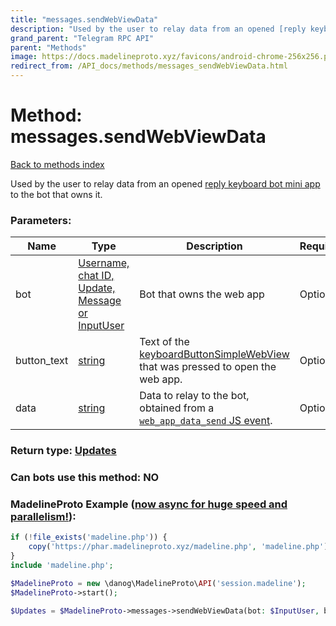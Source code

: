 ```yaml
---
title: "messages.sendWebViewData"
description: "Used by the user to relay data from an opened [reply keyboard bot mini app](https://core.telegram.org/api/bots/webapps) to the bot that owns it."
grand_parent: "Telegram RPC API"
parent: "Methods"
image: https://docs.madelineproto.xyz/favicons/android-chrome-256x256.png
redirect_from: /API_docs/methods/messages_sendWebViewData.html
---
```

# Method: messages.sendWebViewData
[Back to methods index](index.html)



Used by the user to relay data from an opened [reply keyboard bot mini app](https://core.telegram.org/api/bots/webapps) to the bot that owns it.

### Parameters:

| Name     |    Type       | Description | Required |
|----------|---------------|-------------|----------|
|bot|[Username, chat ID, Update, Message or InputUser](/API_docs/types/InputUser.html) | Bot that owns the web app | Optional|
|button\_text|[string](/API_docs/types/string.html) | Text of the [keyboardButtonSimpleWebView](../constructors/keyboardButtonSimpleWebView.html) that was pressed to open the web app. | Optional|
|data|[string](/API_docs/types/string.html) | Data to relay to the bot, obtained from a [`web_app_data_send` JS event](https://core.telegram.org/api/web-events#web-app-data-send). | Optional|


### Return type: [Updates](/API_docs/types/Updates.html)

### Can bots use this method: **NO**


### MadelineProto Example ([now async for huge speed and parallelism!](https://docs.madelineproto.xyz/docs/ASYNC.html)):


```php
if (!file_exists('madeline.php')) {
    copy('https://phar.madelineproto.xyz/madeline.php', 'madeline.php');
}
include 'madeline.php';

$MadelineProto = new \danog\MadelineProto\API('session.madeline');
$MadelineProto->start();

$Updates = $MadelineProto->messages->sendWebViewData(bot: $InputUser, button_text: 'string', data: 'string', );
```

